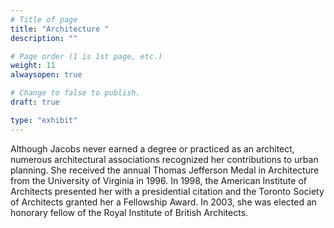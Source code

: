 ```yaml
---
# Title of page
title: "Architecture "
description: ""

# Page order (1 is 1st page, etc.)
weight: 11
alwaysopen: true

# Change to false to publish.
draft: true

type: "exhibit"
---
```

Although Jacobs never earned a degree or practiced as an architect, numerous architectural associations recognized her contributions to urban planning. She received the annual Thomas Jefferson Medal in Architecture from the University of Virginia in 1996. In 1998, the American Institute of Architects presented her with a presidential citation and the Toronto Society of Architects granted her a Fellowship Award. In 2003, she was elected an honorary fellow of the Royal Institute of British Architects.